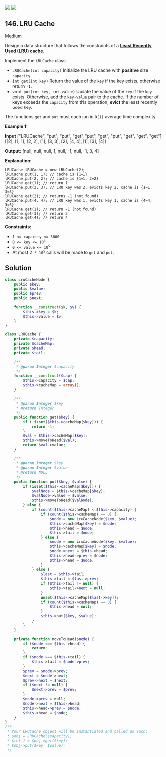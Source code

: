 [![](https://img.shields.io/github/stars/javadev/LeetCode-in-All?label=Stars&style=flat-square)](https://github.com/javadev/LeetCode-in-All)
[![](https://img.shields.io/github/forks/javadev/LeetCode-in-All?label=Fork%20me%20on%20GitHub%20&style=flat-square)](https://github.com/javadev/LeetCode-in-All/fork)

## 146\. LRU Cache

Medium

Design a data structure that follows the constraints of a **[Least Recently Used (LRU) cache](https://en.wikipedia.org/wiki/Cache_replacement_policies#LRU)**.

Implement the `LRUCache` class:

*   `LRUCache(int capacity)` Initialize the LRU cache with **positive** size `capacity`.
*   `int get(int key)` Return the value of the `key` if the key exists, otherwise return `-1`.
*   `void put(int key, int value)` Update the value of the `key` if the `key` exists. Otherwise, add the `key-value` pair to the cache. If the number of keys exceeds the `capacity` from this operation, **evict** the least recently used key.

The functions `get` and `put` must each run in `O(1)` average time complexity.

**Example 1:**

**Input** ["LRUCache", "put", "put", "get", "put", "get", "put", "get", "get", "get"] [[2], [1, 1], [2, 2], [1], [3, 3], [2], [4, 4], [1], [3], [4]]

**Output:** [null, null, null, 1, null, -1, null, -1, 3, 4]

**Explanation:**

    LRUCache lRUCache = new LRUCache(2);
    lRUCache.put(1, 1); // cache is {1=1}
    lRUCache.put(2, 2); // cache is {1=1, 2=2}
    lRUCache.get(1); // return 1
    lRUCache.put(3, 3); // LRU key was 2, evicts key 2, cache is {1=1, 3=3}
    lRUCache.get(2); // returns -1 (not found)
    lRUCache.put(4, 4); // LRU key was 1, evicts key 1, cache is {4=4, 3=3}
    lRUCache.get(1); // return -1 (not found)
    lRUCache.get(3); // return 3
    lRUCache.get(4); // return 4 

**Constraints:**

*   `1 <= capacity <= 3000`
*   <code>0 <= key <= 10<sup>4</sup></code>
*   <code>0 <= value <= 10<sup>5</sup></code>
*   At most 2<code> * 10<sup>5</sup></code> calls will be made to `get` and `put`.

## Solution

```php
class LruCacheNode {
    public $key;
    public $value;
    public $prev;
    public $next;

    function __construct($k, $v) {
        $this->key = $k;
        $this->value = $v;
    }
}

class LRUCache {
    private $capacity;
    private $cacheMap;
    private $head;
    private $tail;

    /**
     * @param Integer $capacity
     */
    function __construct($cap) {
        $this->capacity = $cap;
        $this->cacheMap = array();
    }

    /**
     * @param Integer $key
     * @return Integer
     */
    public function get($key) {
        if (!isset($this->cacheMap[$key])) {
            return -1;
        }
        $val = $this->cacheMap[$key];
        $this->moveToHead($val);
        return $val->value;
    }

    /**
     * @param Integer $key
     * @param Integer $value
     * @return NULL
     */
    public function put($key, $value) {
        if (isset($this->cacheMap[$key])) {
            $valNode = $this->cacheMap[$key];
            $valNode->value = $value;
            $this->moveToHead($valNode);
        } else {
            if (count($this->cacheMap) < $this->capacity) {
                if (count($this->cacheMap) == 0) {
                    $node = new LruCacheNode($key, $value);
                    $this->cacheMap[$key] = $node;
                    $this->head = $node;
                    $this->tail = $node;
                } else {
                    $node = new LruCacheNode($key, $value);
                    $this->cacheMap[$key] = $node;
                    $node->next = $this->head;
                    $this->head->prev = $node;
                    $this->head = $node;
                }
            } else {
                $last = $this->tail;
                $this->tail = $last->prev;
                if ($this->tail != null) {
                    $this->tail->next = null;
                }
                unset($this->cacheMap[$last->key]);
                if (count($this->cacheMap) == 0) {
                    $this->head = null;
                }
                $this->put($key, $value);
            }
        }
    }

    private function moveToHead($node) {
        if ($node === $this->head) {
            return;
        }
        if ($node === $this->tail) {
            $this->tail = $node->prev;
        }
        $prev = $node->prev;
        $next = $node->next;
        $prev->next = $next;
        if ($next != null) {
            $next->prev = $prev;
        }
        $node->prev = null;
        $node->next = $this->head;
        $this->head->prev = $node;
        $this->head = $node;
    }
}
/**
 * Your LRUCache object will be instantiated and called as such:
 * $obj = LRUCache($capacity);
 * $ret_1 = $obj->get($key);
 * $obj->put($key, $value);
 */
```